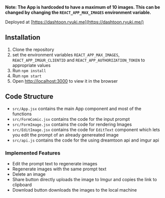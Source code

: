 **Note: The App is hardcoded to have a maximum of 10 images. This can be changed by changing the `REACT_APP_MAX_IMAGES` environment variable.**

Deployed at [https://dashtoon.ryuki.me](https://dashtoon.ryuki.me/)

## Installation
1. Clone the repository
2. set the environment variables `REACT_APP_MAX_IMAGES`, `REACT_APP_IMGUR_CLIENTID` and `REACT_APP_AUTHORIZATION_TOKEN` to appropriate values
3. Run `npm install`
4. Run `npm start`
5. Open [http://localhost:3000](http://localhost:3000) to view it in the browser

## Code Structure
- `src/App.jsx` contains the main App component and most of the functions
- `src/FormComic.jsx` contains the code for the input prompt
- `src/FormImage.jsx` contains the code for rendering Images
- `src/EditImage.jsx` contains the code for `EditText` component which lets you edit the prompt of an already genereated image
- `src/api.js` contains the code for the using dreamtoon api and imgur api

### Implemented Features
- Edit the prompt text to regenerate images
- Regenerate images with the same prompt text
- Delete an image
- Share button directly uploads the image to Imgur and copies the link to clipboard
- Download button downloads the images to the local machine